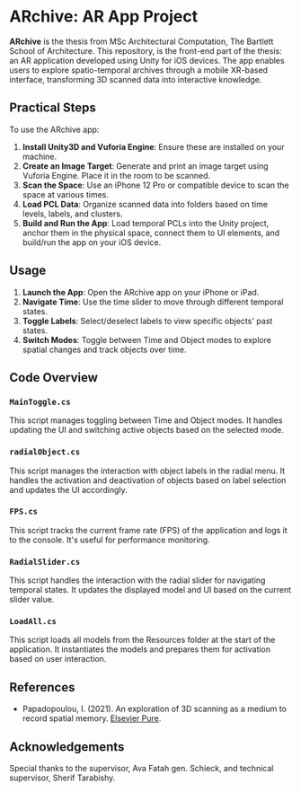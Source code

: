 # ARchive: AR App Project

**ARchive** is the thesis from MSc Architectural Computation, The Bartlett School of Architecture. This repository, is the front-end part of the thesis: an AR application developed using Unity for iOS devices. The app enables users to explore spatio-temporal archives through a mobile XR-based interface, transforming 3D scanned data into interactive knowledge.

## Practical Steps

To use the ARchive app:

1. **Install Unity3D and Vuforia Engine**: Ensure these are installed on your machine.
2. **Create an Image Target**: Generate and print an image target using Vuforia Engine. Place it in the room to be scanned.
3. **Scan the Space**: Use an iPhone 12 Pro or compatible device to scan the space at various times.
4. **Load PCL Data**: Organize scanned data into folders based on time levels, labels, and clusters.
5. **Build and Run the App**: Load temporal PCLs into the Unity project, anchor them in the physical space, connect them to UI elements, and build/run the app on your iOS device.

## Usage

1. **Launch the App**: Open the ARchive app on your iPhone or iPad.
2. **Navigate Time**: Use the time slider to move through different temporal states.
3. **Toggle Labels**: Select/deselect labels to view specific objects' past states.
4. **Switch Modes**: Toggle between Time and Object modes to explore spatial changes and track objects over time.

## Code Overview

### `MainToggle.cs`

This script manages toggling between Time and Object modes. It handles updating the UI and switching active objects based on the selected mode.

### `radialObject.cs`

This script manages the interaction with object labels in the radial menu. It handles the activation and deactivation of objects based on label selection and updates the UI accordingly.

### `FPS.cs`

This script tracks the current frame rate (FPS) of the application and logs it to the console. It's useful for performance monitoring.

### `RadialSlider.cs`

This script handles the interaction with the radial slider for navigating temporal states. It updates the displayed model and UI based on the current slider value.

### `LoadAll.cs`

This script loads all models from the Resources folder at the start of the application. It instantiates the models and prepares them for activation based on user interaction.

## References

- Papadopoulou, I. (2021). An exploration of 3D scanning as a medium to record spatial memory. [Elsevier Pure](https://adk.elsevierpure.com/en/publications/an-exploration-of-3d-scanning-as-a-medium-to-record-spatial-memor).

## Acknowledgements

Special thanks to the supervisor, Ava Fatah gen. Schieck, and technical supervisor, Sherif Tarabishy.

 
